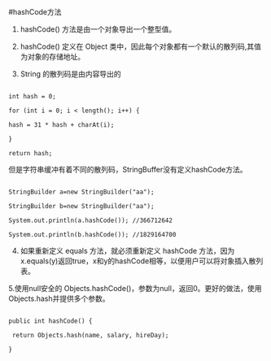 #hashCode方法

1. hashCode() 方法是由一个对象导出一个整型值。

2. hashCode() 定义在 Object 类中，因此每个对象都有一个默认的散列码,其值为对象的存储地址。

3. String 的散列码是由内容导出的

```

int hash = 0;

for (int i = 0; i < length(); i++) {

hash = 31 * hash + charAt(i);

}

return hash;

```

但是字符串缓冲有着不同的散列码，StringBuffer没有定义hashCode方法。

```

StringBuilder a=new StringBuilder("aa");

StringBuilder b=new StringBuilder("aa");

System.out.println(a.hashCode()); //366712642

System.out.println(b.hashCode()); //1829164700

```

4. 如果重新定义 equals 方法，就必须重新定义 hashCode 方法，因为x.equals(y)返回true，x和y的hashCode相等，以便用户可以将对象插入散列表。

5.使用null安全的 Objects.hashCode()，参数为null，返回0。更好的做法，使用Objects.hash并提供多个参数。

```

public int hashCode() {

 return Objects.hash(name, salary, hireDay);

}

```

